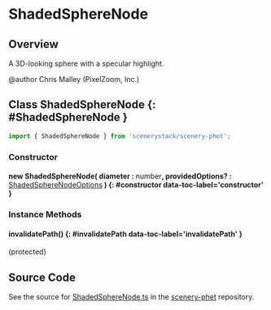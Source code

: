 # ShadedSphereNode

## Overview

A 3D-looking sphere with a specular highlight.

@author Chris Malley (PixelZoom, Inc.)

## Class ShadedSphereNode {: #ShadedSphereNode }


```js
import { ShadedSphereNode } from 'scenerystack/scenery-phet';
```
### Constructor

#### new ShadedSphereNode( diameter : <span style="font-weight: 400;"><span style="color: hsla(calc(var(--md-hue) + 180deg),80%,40%,1);">number</span></span>, providedOptions? : <span style="font-weight: 400;">[ShadedSphereNodeOptions](../scenery-phet/ShadedSphereNode.md#ShadedSphereNodeOptions)</span> ) {: #constructor data-toc-label='constructor' }

### Instance Methods

#### invalidatePath() {: #invalidatePath data-toc-label='invalidatePath' }

(protected)



## Source Code

See the source for [ShadedSphereNode.ts](https://github.com/phetsims/scenery-phet/blob/main/js/ShadedSphereNode.ts) in the [scenery-phet](https://github.com/phetsims/scenery-phet) repository.
